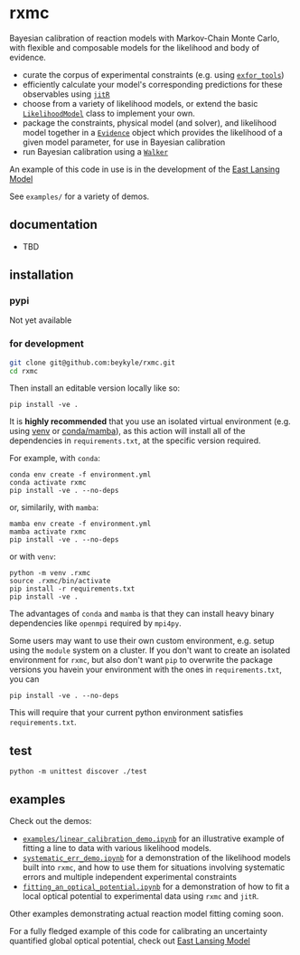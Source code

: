# rxmc
Bayesian calibration of reaction models with Markov-Chain Monte Carlo, with flexible and composable models for the likelihood and body of evidence.
- curate the corpus of experimental constraints (e.g. using [`exfor_tools`](https://github.com/beykyle/exfor_tools))
- efficiently calculate your model's corresponding predictions for these observables using [`jitR`](https://github.com/beykyle/jitr)
- choose from a variety of likelihood models, or extend the basic [`LikelihoodModel`](https://github.com/beykyle/rxmc/blob/main/src/rxmc/likelihood_model.py) class to implement your own.
- package the constraints, physical model (and solver), and likelihood model together in a [`Evidence`](https://github.com/beykyle/rxmc/blob/main/src/rxmc/evidence.py) object which provides the likelihood of a given model parameter, for use in Bayesian calibration 
- run Bayesian calibration using a [`Walker`](https://github.com/beykyle/rxmc/blob/main/src/rxmc/walker.py)

An example of this code in use is in the development of the [East Lansing Model](https://github.com/beykyle/elm)

See `examples/` for a variety of demos.

## documentation
- TBD

## installation
### pypi

Not yet available

### for development
```bash
git clone git@github.com:beykyle/rxmc.git
cd rxmc
```

Then install an editable version locally like so:

```
pip install -ve .
```

It is **highly recommended** that you use an isolated virtual environment (e.g. using [venv](https://packaging.python.org/en/latest/guides/installing-using-pip-and-virtual-environments/) or [conda/mamba](https://mamba.readthedocs.io/en/latest/)), as this action will install all of the dependencies in `requirements.txt`, at the specific version required.


For example, with `conda`:


```
conda env create -f environment.yml
conda activate rxmc
pip install -ve . --no-deps
```

or, similarily, with `mamba`:
```
mamba env create -f environment.yml
mamba activate rxmc
pip install -ve . --no-deps
```

or with `venv`:

```
python -m venv .rxmc
source .rxmc/bin/activate
pip install -r requirements.txt
pip install -ve .
```

The advantages of `conda` and `mamba` is that they can install heavy binary dependencies like `openmpi` required by `mpi4py`. 

Some users may want to use their own custom environment, e.g. setup using the `module` system on a cluster. If you don't want to create an isolated environment for `rxmc`, but also don't want `pip` to overwrite the package versions you havein your environment with the ones in `requirements.txt`, you can

```
pip install -ve . --no-deps
```
This will require that your current python environment satisfies `requirements.txt`. 

## test

```
python -m unittest discover ./test
```
## examples

Check out the demos: 
- [`examples/linear_calibration_demo.ipynb`](https://github.com/beykyle/rxmc/blob/main/examples/linear_calibration_demo.ipynb) for an illustrative example of fitting a line to data with various likelihood models.
- [`systematic_err_demo.ipynb`](https://github.com/beykyle/rxmc/blob/main/examples/systematic_err_demo.ipynb) for a demonstration of the likelihood models built into `rxmc`, and how to use them for situations involving systematic errors and multiple independent experimental constraints
- [`fitting_an_optical_potential.ipynb`](https://github.com/beykyle/rxmc/blob/main/examples/fitting_an_optical_potential.ipynb) for a demonstration of how to fit a local optical potential to experimental data using `rxmc` and `jitR`. 

Other examples demonstrating actual reaction model fitting coming soon.

For a fully fledged example of this code for calibrating an uncertainty quantified global optical potential, check out [East Lansing Model](https://github.com/beykyle/elm)
